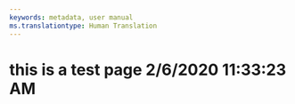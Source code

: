 ```yaml
---
keywords: metadata, user manual
ms.translationtype: Human Translation
---
```

# this is a test page 2/6/2020 11:33:23 AM